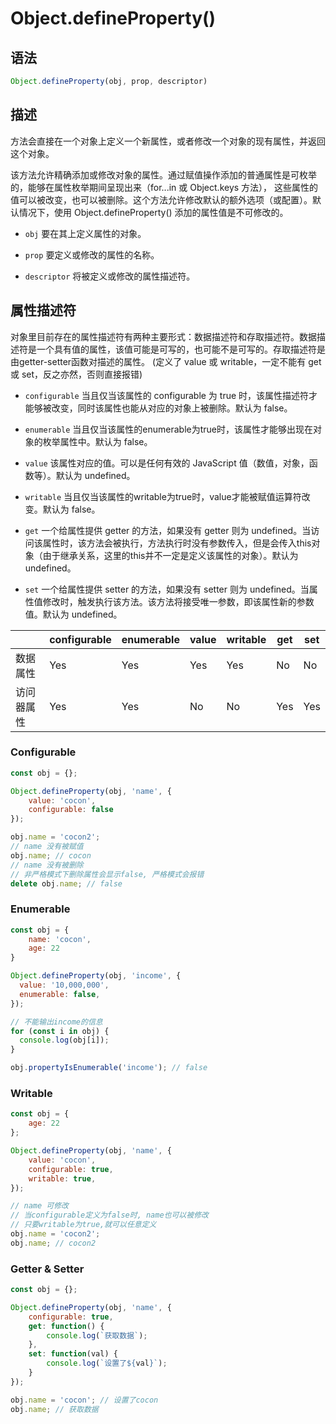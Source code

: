 # Object.defineProperty()

## 语法

```js
Object.defineProperty(obj, prop, descriptor)
```

## 描述
方法会直接在一个对象上定义一个新属性，或者修改一个对象的现有属性，并返回这个对象。

该方法允许精确添加或修改对象的属性。通过赋值操作添加的普通属性是可枚举的，能够在属性枚举期间呈现出来（for...in 或 Object.keys 方法）， 这些属性的值可以被改变，也可以被删除。这个方法允许修改默认的额外选项（或配置）。默认情况下，使用 Object.defineProperty() 添加的属性值是不可修改的。

- `obj` 要在其上定义属性的对象。

- `prop` 要定义或修改的属性的名称。

- `descriptor` 将被定义或修改的属性描述符。

## 属性描述符
对象里目前存在的属性描述符有两种主要形式：数据描述符和存取描述符。数据描述符是一个具有值的属性，该值可能是可写的，也可能不是可写的。存取描述符是由getter-setter函数对描述的属性。
(定义了 value 或 writable，一定不能有 get 或 set，反之亦然，否则直接报错)

- `configurable` 当且仅当该属性的 configurable 为 true 时，该属性描述符才能够被改变，同时该属性也能从对应的对象上被删除。默认为 false。

- `enumerable` 当且仅当该属性的enumerable为true时，该属性才能够出现在对象的枚举属性中。默认为 false。

- `value` 该属性对应的值。可以是任何有效的 JavaScript 值（数值，对象，函数等）。默认为 undefined。

- `writable` 当且仅当该属性的writable为true时，value才能被赋值运算符改变。默认为 false。

- `get` 一个给属性提供 getter 的方法，如果没有 getter 则为 undefined。当访问该属性时，该方法会被执行，方法执行时没有参数传入，但是会传入this对象（由于继承关系，这里的this并不一定是定义该属性的对象）。默认为 undefined。

- `set` 一个给属性提供 setter 的方法，如果没有 setter 则为 undefined。当属性值修改时，触发执行该方法。该方法将接受唯一参数，即该属性新的参数值。默认为 undefined。


|            | configurable | enumerable | value | writable | get | set |
| ---------- | ------------ | ---------- | ----- | -------- | --- | --- |
| 数据属性   | Yes          | Yes        | Yes   | Yes      | No  | No  |
| 访问器属性 | Yes          | Yes        | No    | No       | Yes | Yes |

### Configurable
```js
const obj = {};

Object.defineProperty(obj, 'name', {
	value: 'cocon',
	configurable: false
});

obj.name = 'cocon2';
// name 没有被赋值
obj.name; // cocon
// name 没有被删除
// 非严格模式下删除属性会显示false, 严格模式会报错
delete obj.name; // false
```

### Enumerable
```js
const obj = {
    name: 'cocon',
    age: 22
}

Object.defineProperty(obj, 'income', {
  value: '10,000,000',
  enumerable: false,
});

// 不能输出income的信息
for (const i in obj) {
  console.log(obj[i]);
}

obj.propertyIsEnumerable('income'); // false
```

### Writable
```js
const obj = {
    age: 22
};

Object.defineProperty(obj, 'name', {
	value: 'cocon',
    configurable: true,
    writable: true,
});

// name 可修改
// 当configurable定义为false时, name也可以被修改
// 只要writable为true,就可以任意定义
obj.name = 'cocon2';
obj.name; // cocon2
```

### Getter & Setter
```js
const obj = {};

Object.defineProperty(obj, 'name', {
    configurable: true,
    get: function() {
        console.log(`获取数据`);
    },
    set: function(val) {
        console.log(`设置了${val}`);
    }
});

obj.name = 'cocon'; // 设置了cocon
obj.name; // 获取数据
```